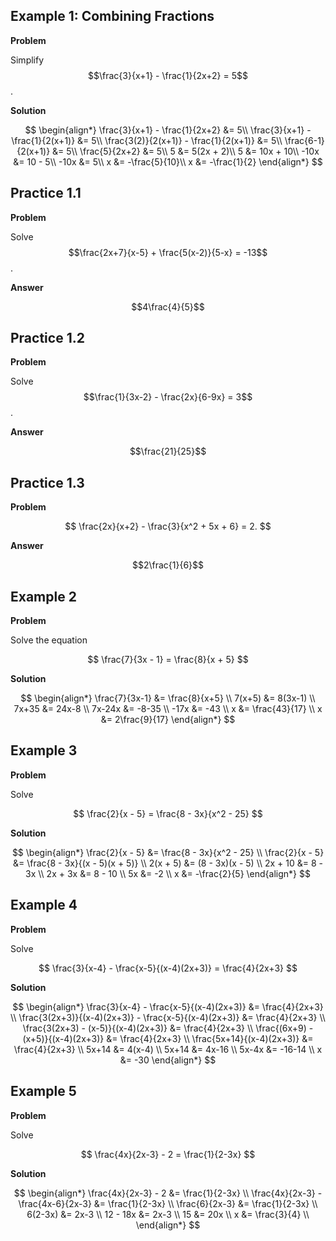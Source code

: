 ## Example 1: Combining Fractions

**Problem**

Simplify 
$$\frac{3}{x+1} - \frac{1}{2x+2} = 5$$.

**Solution**

$$
\begin{align*}
\frac{3}{x+1} - \frac{1}{2x+2} &= 5\\
\frac{3}{x+1} - \frac{1}{2(x+1)} &= 5\\
\frac{3(2)}{2(x+1)} - \frac{1}{2(x+1)} &= 5\\
\frac{6-1}{2(x+1)} &= 5\\
\frac{5}{2x+2} &= 5\\
5 &= 5(2x + 2)\\
5 &= 10x + 10\\
-10x &= 10 - 5\\
-10x &= 5\\
x &= -\frac{5}{10}\\
x &= -\frac{1}{2}
\end{align*}
$$

## Practice 1.1

**Problem**

Solve $$\frac{2x+7}{x-5} + \frac{5(x-2)}{5-x} = -13$$.

**Answer**

$$4\frac{4}{5}$$

## Practice 1.2

**Problem**

Solve $$\frac{1}{3x-2} - \frac{2x}{6-9x} = 3$$.

**Answer**

$$\frac{21}{25}$$

## Practice 1.3

**Problem**

$$
\frac{2x}{x+2} - \frac{3}{x^2 + 5x + 6} = 2.
$$

**Answer**

$$2\frac{1}{6}$$


## Example 2

**Problem**

Solve the equation

$$
\frac{7}{3x - 1} = \frac{8}{x + 5}
$$

**Solution**

$$
\begin{align*}
\frac{7}{3x-1} &= \frac{8}{x+5} \\
7(x+5) &= 8(3x-1) \\
7x+35 &= 24x-8 \\
7x-24x &= -8-35 \\
-17x &= -43 \\
x &= \frac{43}{17} \\
x &= 2\frac{9}{17}
\end{align*}
$$

## Example 3

**Problem**

Solve

$$
\frac{2}{x - 5} = \frac{8 - 3x}{x^2 - 25}
$$

**Solution**

$$
\begin{align*}
\frac{2}{x - 5} &= \frac{8 - 3x}{x^2 - 25} \\
\frac{2}{x - 5} &= \frac{8 - 3x}{(x - 5)(x + 5)} \\
2(x + 5) &= (8 - 3x)(x - 5) \\
2x + 10 &= 8 - 3x \\
2x + 3x &= 8 - 10 \\
5x &= -2 \\
x &= -\frac{2}{5}
\end{align*}
$$

## Example 4

**Problem**

Solve

$$
\frac{3}{x-4} - \frac{x-5}{(x-4)(2x+3)} = \frac{4}{2x+3}
$$

**Solution**

$$
\begin{align*}
\frac{3}{x-4} - \frac{x-5}{(x-4)(2x+3)} &= \frac{4}{2x+3} \\
\frac{3(2x+3)}{(x-4)(2x+3)} - \frac{x-5}{(x-4)(2x+3)} &= \frac{4}{2x+3} \\
\frac{3(2x+3) - (x-5)}{(x-4)(2x+3)} &= \frac{4}{2x+3} \\
\frac{(6x+9) - (x+5)}{(x-4)(2x+3)} &= \frac{4}{2x+3} \\
\frac{5x+14}{(x-4)(2x+3)} &= \frac{4}{2x+3} \\
5x+14 &= 4(x-4) \\
5x+14 &= 4x-16 \\
5x-4x &= -16-14 \\
x &= -30
\end{align*}
$$

## Example 5

**Problem**

Solve

$$
\frac{4x}{2x-3} - 2 = \frac{1}{2-3x}
$$

**Solution**

$$
\begin{align*}
\frac{4x}{2x-3} - 2 &= \frac{1}{2-3x} \\
\frac{4x}{2x-3} - \frac{4x-6}{2x-3} &= \frac{1}{2-3x} \\
\frac{6}{2x-3}  &= \frac{1}{2-3x} \\
6(2-3x) &= 2x-3 \\
12 - 18x &= 2x-3 \\
15 &= 20x \\
x &= \frac{3}{4}  \\
\end{align*}
$$





<!--stackedit_data:
eyJoaXN0b3J5IjpbLTE3MjUyMjA2OTJdfQ==
-->